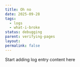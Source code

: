 ```yaml
---
title: Oh no
date: 2025-09-28
tags:
  - logs
  - what-i-broke
status: debugging
parent: verifying-pages
layout:
permalink: false
---
```


Start adding log entry content here

